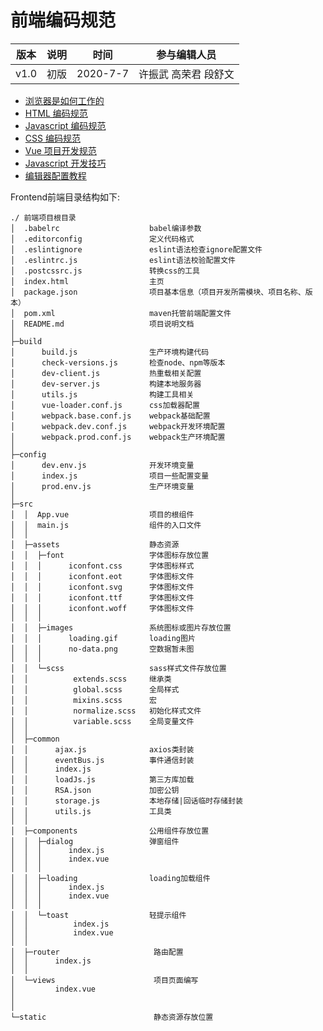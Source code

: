 # 前端编码规范

版本  |  说明  |  时间  |  参与编辑人员
------|--------|--------|--------
v1.0  |初版    |2020-7-7 |许振武 高荣君 段舒文

* [浏览器是如何工作的](https://juejin.im/post/5e47cb68f265da57584d9a54?utm_source=gold_browser_extension)
* [HTML 编码规范](./html-rule.md)
* [Javascript 编码规范](./javascript-rule.md)
* [CSS 编码规范](./css-rule.md)
* [Vue 项目开发规范](./vue-rule.md)
* [Javascript 开发技巧](./js-skill.md)
* [编辑器配置教程](./editor-config.md)


Frontend前端目录结构如下:
```
./ 前端项目根目录
│  .babelrc                    babel编译参数
│  .editorconfig               定义代码格式
│  .eslintignore               eslint语法检查ignore配置文件
│  .eslintrc.js                eslint语法校验配置文件
│  .postcssrc.js               转换css的工具
│  index.html                  主页
│  package.json                项目基本信息（项目开发所需模块、项目名称、版本）
│  pom.xml                     maven托管前端配置文件
│  README.md                   项目说明文档
│
├─build
│      build.js                生产环境构建代码
│      check-versions.js       检查node、npm等版本
│      dev-client.js           热重载相关配置
│      dev-server.js           构建本地服务器
│      utils.js                构建工具相关
│      vue-loader.conf.js      css加载器配置
│      webpack.base.conf.js    webpack基础配置
│      webpack.dev.conf.js     webpack开发环境配置
│      webpack.prod.conf.js    webpack生产环境配置
│
├─config
│      dev.env.js              开发环境变量
│      index.js                项目一些配置变量
│      prod.env.js             生产环境变量
│
├─src
│  │  App.vue                  项目的根组件
│  │  main.js                  组件的入口文件
│  │
│  ├─assets                    静态资源
│  │  ├─font                   字体图标存放位置
│  │  │      iconfont.css      字体图标样式
│  │  │      iconfont.eot      字体图标文件
│  │  │      iconfont.svg      字体图标文件
│  │  │      iconfont.ttf      字体图标文件
│  │  │      iconfont.woff     字体图标文件
│  │  │
│  │  ├─images                 系统图标或图片存放位置
│  │  │      loading.gif       loading图片
│  │  │      no-data.png       空数据暂未图
│  │  │
│  │  └─scss                   sass样式文件存放位置
│  │          extends.scss     继承类
│  │          global.scss      全局样式
│  │          mixins.scss      宏
│  │          normalize.scss   初始化样式文件
│  │          variable.scss    全局变量文件
│  │
│  ├─common
│  │      ajax.js              axios类封装
│  │      eventBus.js          事件通信封装
│  │      index.js
│  │      loadJs.js            第三方库加载
│  │      RSA.json             加密公钥
│  │      storage.js           本地存储|回话临时存储封装
│  │      utils.js             工具类
│  │
│  ├─components                公用组件存放位置
│  │  ├─dialog                 弹窗组件
│  │  │      index.js
│  │  │      index.vue
│  │  │
│  │  ├─loading                loading加载组件
│  │  │      index.js
│  │  │      index.vue
│  │  │
│  │  └─toast                  轻提示组件
│  │          index.js
│  │          index.vue
│  │
│  ├─router                     路由配置
│  │      index.js
│  │
│  └─views                      项目页面编写
│         index.vue
│  
│
└─static                        静态资源存放位置
```
